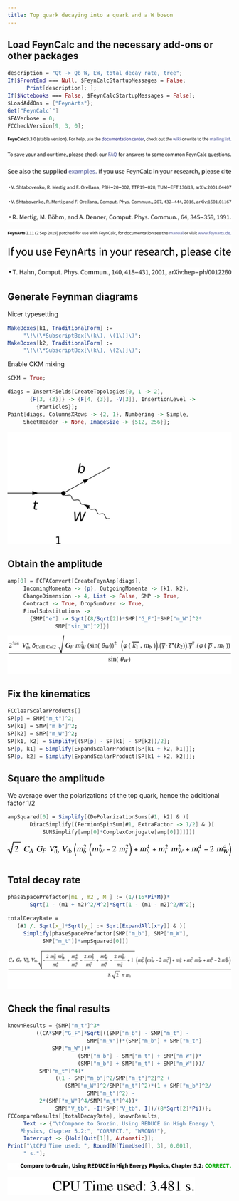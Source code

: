```yaml
---
title: Top quark decaying into a quark and a W boson
---
```



## Load FeynCalc and the necessary add-ons or other packages

```mathematica
description = "Qt -> Qb W, EW, total decay rate, tree"; 
If[$FrontEnd === Null, $FeynCalcStartupMessages = False; 
      Print[description]; ]; 
If[$Notebooks === False, $FeynCalcStartupMessages = False]; 
$LoadAddOns = {"FeynArts"}; 
Get["FeynCalc`"]
$FAVerbose = 0; 
FCCheckVersion[9, 3, 0]; 
```

![0qnnh03rto7wq](img/0qnnh03rto7wq.svg)

![02tqcun616cas](img/02tqcun616cas.svg)

![0j973yme4iv1e](img/0j973yme4iv1e.svg)

![1gj07ff4c9vo9](img/1gj07ff4c9vo9.svg)

![0yl3w9146i37j](img/0yl3w9146i37j.svg)

![173evn30flup4](img/173evn30flup4.svg)

![1qo4z5not0lhy](img/1qo4z5not0lhy.svg)

![0liutpchexhmt](img/0liutpchexhmt.svg)

![145baygm4jppw](img/145baygm4jppw.svg)

## Generate Feynman diagrams

Nicer typesetting

```mathematica
MakeBoxes[k1, TraditionalForm] := 
     "\!\(\*SubscriptBox[\(k\), \(1\)]\)"; 
MakeBoxes[k2, TraditionalForm] := 
     "\!\(\*SubscriptBox[\(k\), \(2\)]\)"; 
```

Enable CKM mixing

```mathematica
$CKM = True; 
```

```mathematica
diags = InsertFields[CreateTopologies[0, 1 -> 2], 
       {F[3, {3}]} -> {F[4, {3}], -V[3]}, InsertionLevel -> 
         {Particles}]; 
Paint[diags, ColumnsXRows -> {2, 1}, Numbering -> Simple, 
     SheetHeader -> None, ImageSize -> {512, 256}]; 
```

![0nheuowy9ffrq](img/0nheuowy9ffrq.svg)

## Obtain the amplitude

```mathematica
amp[0] = FCFAConvert[CreateFeynAmp[diags], 
     IncomingMomenta -> {p}, OutgoingMomenta -> {k1, k2}, 
     ChangeDimension -> 4, List -> False, SMP -> True, 
     Contract -> True, DropSumOver -> True, 
     FinalSubstitutions -> 
       {SMP["e"] -> Sqrt[(8/Sqrt[2])*SMP["G_F"]*SMP["m_W"]^2*
               SMP["sin_W"]^2]}]
```

![1j6to5sun2aci](img/1j6to5sun2aci.svg)

## Fix the kinematics

```mathematica
FCClearScalarProducts[]
SP[p] = SMP["m_t"]^2; 
SP[k1] = SMP["m_b"]^2; 
SP[k2] = SMP["m_W"]^2; 
SP[k1, k2] = Simplify[(SP[p] - SP[k1] - SP[k2])/2]; 
SP[p, k1] = Simplify[ExpandScalarProduct[SP[k1 + k2, k1]]]; 
SP[p, k2] = Simplify[ExpandScalarProduct[SP[k1 + k2, k2]]]; 
```

## Square the amplitude

We average over the polarizations of the top quark, hence the additional factor 1/2

```mathematica
ampSquared[0] = Simplify[(DoPolarizationSums[#1, k2] & )[
       DiracSimplify[(FermionSpinSum[#1, ExtraFactor -> 1/2] & )[
           SUNSimplify[amp[0]*ComplexConjugate[amp[0]]]]]]]
```

![15d4p10n0d1lf](img/15d4p10n0d1lf.svg)

## Total decay rate

```mathematica
phaseSpacePrefactor[m1_, m2_, M_] := (1/(16*Pi*M))*
       Sqrt[1 - (m1 + m2)^2/M^2]*Sqrt[1 - (m1 - m2)^2/M^2]; 
```

```mathematica
totalDecayRate = 
   (#1 /. Sqrt[x_]*Sqrt[y_] :> Sqrt[ExpandAll[x*y]] & )[
     Simplify[phaseSpacePrefactor[SMP["m_b"], SMP["m_W"], 
           SMP["m_t"]]*ampSquared[0]]]
```

![1p5gw9esbobil](img/1p5gw9esbobil.svg)

## Check the final results

```mathematica
knownResults = {SMP["m_t"]^3*
         ((CA*SMP["G_F"]*Sqrt[((SMP["m_b"] - SMP["m_t"] - 
                         SMP["m_W"])*(SMP["m_b"] + SMP["m_t"] - 
              SMP["m_W"])*
                      (SMP["m_b"] - SMP["m_t"] + SMP["m_W"])*
                      (SMP["m_b"] + SMP["m_t"] + SMP["m_W"]))/
          SMP["m_t"]^4]*
               ((1 - SMP["m_b"]^2/SMP["m_t"]^2)^2 + 
                  (SMP["m_W"]^2/SMP["m_t"]^2)*(1 + SMP["m_b"]^2/
                         SMP["m_t"]^2) - 
          2*(SMP["m_W"]^4/SMP["m_t"]^4))*
               SMP["V_tb", -I]*SMP["V_tb", I])/(8*Sqrt[2]*Pi))}; 
FCCompareResults[{totalDecayRate}, knownResults, 
     Text -> {"\tCompare to Grozin, Using REDUCE in High Energy \
    Physics, Chapter 5.2:", "CORRECT.", "WRONG!"}, 
     Interrupt -> {Hold[Quit[1]], Automatic}]; 
Print["\tCPU Time used: ", Round[N[TimeUsed[], 3], 0.001], 
     " s."]; 
```

![13887nuesqmlc](img/13887nuesqmlc.svg)

![04o7mzv7lvpty](img/04o7mzv7lvpty.svg)